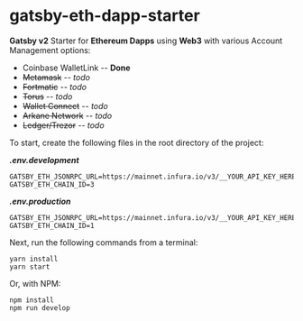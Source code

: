 # gatsby-eth-dapp-starter
**Gatsby v2** Starter for **Ethereum Dapps** using **Web3** with various Account Management options:

- Coinbase WalletLink -- **Done**
- ~~Metamask~~ _-- todo_
- ~~Fortmatic~~ _-- todo_
- ~~Torus~~ _-- todo_
- ~~Wallet Connect~~ _-- todo_
- ~~Arkane Network~~ _-- todo_
- ~~Ledger/Trezor~~ _-- todo_

To start, create the following files in the root directory of the project:

**_.env.development_**

    GATSBY_ETH_JSONRPC_URL=https://mainnet.infura.io/v3/__YOUR_API_KEY_HERE__
    GATSBY_ETH_CHAIN_ID=3


**_.env.production_**

    GATSBY_ETH_JSONRPC_URL=https://mainnet.infura.io/v3/__YOUR_API_KEY_HERE__
    GATSBY_ETH_CHAIN_ID=1


Next, run the following commands from a terminal:

    yarn install
    yarn start

Or, with NPM:

    npm install
    npm run develop
